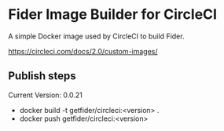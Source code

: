 # Fider Image Builder for CircleCI

A simple Docker image used by CircleCI to build Fider.

https://circleci.com/docs/2.0/custom-images/

## Publish steps

Current Version: 0.0.21

- docker build -t getfider/circleci:&lt;version&gt; .
- docker push getfider/circleci:&lt;version&gt;
